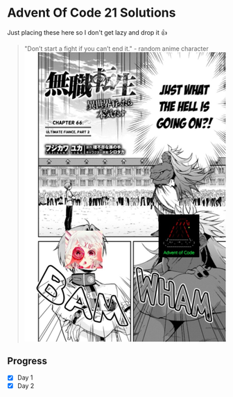 # Advent Of Code 21 Solutions
Just placing these here so I don't get lazy and drop it :+1:

> "Don’t start a fight if you can’t end it." - random anime character
![Juuz0 vs AOC](https://github.com/juuz0/aoc21/blob/master/meme.jpeg)

## Progress

- [x] Day 1
- [x] Day 2